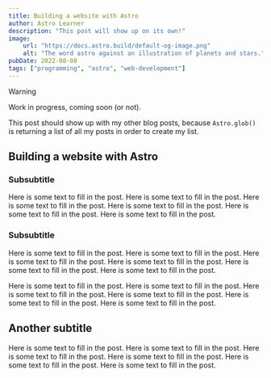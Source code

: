 ```yaml
---
title: Building a website with Astro
author: Astro Learner
description: "This post will show up on its own!"
image:
    url: "https://docs.astro.build/default-og-image.png"
    alt: "The word astro against an illustration of planets and stars."
pubDate: 2022-08-08
tags: ["programming", "astro", "web-development"]
---
```


> [!warning]
> Work in progress, coming soon (or not).

This post should show up with my other blog posts, because `Astro.glob()` is returning a list of all my posts in order to create my list.

## Building a website with Astro

### Subsubtitle

Here is some text to fill in the post. 
Here is some text to fill in the post. 
Here is some text to fill in the post. 
Here is some text to fill in the post. 
Here is some text to fill in the post. 
Here is some text to fill in the post. 

### Subsubtitle
Here is some text to fill in the post. 
Here is some text to fill in the post. 
Here is some text to fill in the post. 
Here is some text to fill in the post. 
Here is some text to fill in the post. 
Here is some text to fill in the post. 

Here is some text to fill in the post. 
Here is some text to fill in the post. 
Here is some text to fill in the post. 
Here is some text to fill in the post. 
Here is some text to fill in the post. 
Here is some text to fill in the post. 

## Another subtitle

Here is some text to fill in the post. 
Here is some text to fill in the post. 
Here is some text to fill in the post. 
Here is some text to fill in the post. 
Here is some text to fill in the post. 
Here is some text to fill in the post. 

